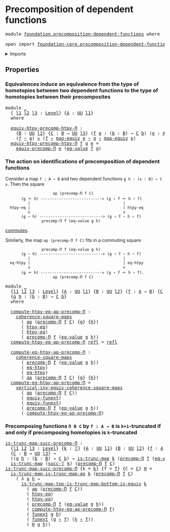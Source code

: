 # Precomposition of dependent functions

<pre class="Agda"><a id="50" class="Keyword">module</a> <a id="57" href="foundation.precomposition-dependent-functions.html" class="Module">foundation.precomposition-dependent-functions</a> <a id="103" class="Keyword">where</a>

<a id="110" class="Keyword">open</a> <a id="115" class="Keyword">import</a> <a id="122" href="foundation-core.precomposition-dependent-functions.html" class="Module">foundation-core.precomposition-dependent-functions</a> <a id="173" class="Keyword">public</a>
</pre>
<details><summary>Imports</summary>

<pre class="Agda"><a id="230" class="Keyword">open</a> <a id="235" class="Keyword">import</a> <a id="242" href="foundation.action-on-identifications-functions.html" class="Module">foundation.action-on-identifications-functions</a>
<a id="289" class="Keyword">open</a> <a id="294" class="Keyword">import</a> <a id="301" href="foundation.dependent-universal-property-equivalences.html" class="Module">foundation.dependent-universal-property-equivalences</a>
<a id="354" class="Keyword">open</a> <a id="359" class="Keyword">import</a> <a id="366" href="foundation.function-extensionality.html" class="Module">foundation.function-extensionality</a>
<a id="401" class="Keyword">open</a> <a id="406" class="Keyword">import</a> <a id="413" href="foundation.universe-levels.html" class="Module">foundation.universe-levels</a>

<a id="441" class="Keyword">open</a> <a id="446" class="Keyword">import</a> <a id="453" href="foundation-core.commuting-squares-of-maps.html" class="Module">foundation-core.commuting-squares-of-maps</a>
<a id="495" class="Keyword">open</a> <a id="500" class="Keyword">import</a> <a id="507" href="foundation-core.equivalences.html" class="Module">foundation-core.equivalences</a>
<a id="536" class="Keyword">open</a> <a id="541" class="Keyword">import</a> <a id="548" href="foundation-core.function-types.html" class="Module">foundation-core.function-types</a>
<a id="579" class="Keyword">open</a> <a id="584" class="Keyword">import</a> <a id="591" href="foundation-core.homotopies.html" class="Module">foundation-core.homotopies</a>
<a id="618" class="Keyword">open</a> <a id="623" class="Keyword">import</a> <a id="630" href="foundation-core.identity-types.html" class="Module">foundation-core.identity-types</a>
<a id="661" class="Keyword">open</a> <a id="666" class="Keyword">import</a> <a id="673" href="foundation-core.truncated-maps.html" class="Module">foundation-core.truncated-maps</a>
<a id="704" class="Keyword">open</a> <a id="709" class="Keyword">import</a> <a id="716" href="foundation-core.truncation-levels.html" class="Module">foundation-core.truncation-levels</a>
</pre>
</details>

## Properties

### Equivalences induce an equivalence from the type of homotopies between two dependent functions to the type of homotopies between their precomposites

<pre class="Agda"><a id="944" class="Keyword">module</a> <a id="951" href="foundation.precomposition-dependent-functions.html#951" class="Module">_</a>
  <a id="955" class="Symbol">{</a> <a id="957" href="foundation.precomposition-dependent-functions.html#957" class="Bound">l1</a> <a id="960" href="foundation.precomposition-dependent-functions.html#960" class="Bound">l2</a> <a id="963" href="foundation.precomposition-dependent-functions.html#963" class="Bound">l3</a> <a id="966" class="Symbol">:</a> <a id="968" href="Agda.Primitive.html#742" class="Postulate">Level</a><a id="973" class="Symbol">}</a> <a id="975" class="Symbol">{</a><a id="976" href="foundation.precomposition-dependent-functions.html#976" class="Bound">A</a> <a id="978" class="Symbol">:</a> <a id="980" href="Agda.Primitive.html#388" class="Primitive">UU</a> <a id="983" href="foundation.precomposition-dependent-functions.html#957" class="Bound">l1</a><a id="985" class="Symbol">}</a>
  <a id="989" class="Keyword">where</a>

  <a id="998" href="foundation.precomposition-dependent-functions.html#998" class="Function">equiv-htpy-precomp-htpy-Π</a> <a id="1024" class="Symbol">:</a>
    <a id="1030" class="Symbol">{</a><a id="1031" href="foundation.precomposition-dependent-functions.html#1031" class="Bound">B</a> <a id="1033" class="Symbol">:</a> <a id="1035" href="Agda.Primitive.html#388" class="Primitive">UU</a> <a id="1038" href="foundation.precomposition-dependent-functions.html#960" class="Bound">l2</a><a id="1040" class="Symbol">}</a> <a id="1042" class="Symbol">{</a><a id="1043" href="foundation.precomposition-dependent-functions.html#1043" class="Bound">C</a> <a id="1045" class="Symbol">:</a> <a id="1047" href="foundation.precomposition-dependent-functions.html#1031" class="Bound">B</a> <a id="1049" class="Symbol">→</a> <a id="1051" href="Agda.Primitive.html#388" class="Primitive">UU</a> <a id="1054" href="foundation.precomposition-dependent-functions.html#963" class="Bound">l3</a><a id="1056" class="Symbol">}</a> <a id="1058" class="Symbol">(</a><a id="1059" href="foundation.precomposition-dependent-functions.html#1059" class="Bound">f</a> <a id="1061" href="foundation.precomposition-dependent-functions.html#1061" class="Bound">g</a> <a id="1063" class="Symbol">:</a> <a id="1065" class="Symbol">(</a><a id="1066" href="foundation.precomposition-dependent-functions.html#1066" class="Bound">b</a> <a id="1068" class="Symbol">:</a> <a id="1070" href="foundation.precomposition-dependent-functions.html#1031" class="Bound">B</a><a id="1071" class="Symbol">)</a> <a id="1073" class="Symbol">→</a> <a id="1075" href="foundation.precomposition-dependent-functions.html#1043" class="Bound">C</a> <a id="1077" href="foundation.precomposition-dependent-functions.html#1066" class="Bound">b</a><a id="1078" class="Symbol">)</a> <a id="1080" class="Symbol">(</a><a id="1081" href="foundation.precomposition-dependent-functions.html#1081" class="Bound">e</a> <a id="1083" class="Symbol">:</a> <a id="1085" href="foundation.precomposition-dependent-functions.html#976" class="Bound">A</a> <a id="1087" href="foundation-core.equivalences.html#2554" class="Function Operator">≃</a> <a id="1089" href="foundation.precomposition-dependent-functions.html#1031" class="Bound">B</a><a id="1090" class="Symbol">)</a> <a id="1092" class="Symbol">→</a>
    <a id="1098" class="Symbol">(</a><a id="1099" href="foundation.precomposition-dependent-functions.html#1059" class="Bound">f</a> <a id="1101" href="foundation-core.homotopies.html#2535" class="Function Operator">~</a> <a id="1103" href="foundation.precomposition-dependent-functions.html#1061" class="Bound">g</a><a id="1104" class="Symbol">)</a> <a id="1106" href="foundation-core.equivalences.html#2554" class="Function Operator">≃</a> <a id="1108" class="Symbol">(</a><a id="1109" href="foundation.precomposition-dependent-functions.html#1059" class="Bound">f</a> <a id="1111" href="foundation-core.function-types.html#455" class="Function Operator">∘</a> <a id="1113" href="foundation-core.equivalences.html#2754" class="Function">map-equiv</a> <a id="1123" href="foundation.precomposition-dependent-functions.html#1081" class="Bound">e</a> <a id="1125" href="foundation-core.homotopies.html#2535" class="Function Operator">~</a> <a id="1127" href="foundation.precomposition-dependent-functions.html#1061" class="Bound">g</a> <a id="1129" href="foundation-core.function-types.html#455" class="Function Operator">∘</a> <a id="1131" href="foundation-core.equivalences.html#2754" class="Function">map-equiv</a> <a id="1141" href="foundation.precomposition-dependent-functions.html#1081" class="Bound">e</a><a id="1142" class="Symbol">)</a>
  <a id="1146" href="foundation.precomposition-dependent-functions.html#998" class="Function">equiv-htpy-precomp-htpy-Π</a> <a id="1172" href="foundation.precomposition-dependent-functions.html#1172" class="Bound">f</a> <a id="1174" href="foundation.precomposition-dependent-functions.html#1174" class="Bound">g</a> <a id="1176" href="foundation.precomposition-dependent-functions.html#1176" class="Bound">e</a> <a id="1178" class="Symbol">=</a>
    <a id="1184" href="foundation.dependent-universal-property-equivalences.html#3668" class="Function">equiv-precomp-Π</a> <a id="1200" href="foundation.precomposition-dependent-functions.html#1176" class="Bound">e</a> <a id="1202" class="Symbol">(</a><a id="1203" href="foundation-core.homotopies.html#795" class="Function">eq-value</a> <a id="1212" href="foundation.precomposition-dependent-functions.html#1172" class="Bound">f</a> <a id="1214" href="foundation.precomposition-dependent-functions.html#1174" class="Bound">g</a><a id="1215" class="Symbol">)</a>
</pre>
### The action on identifications of precomposition of dependent functions

Consider a map `f : A → B` and two dependent functions `g h : (x : B) → C x`.
Then the square

```text
                     ap (precomp-Π f C)
       (g ＝ h) ---------------------------> (g ∘ f ＝ h ∘ f)
          |                                         |
  htpy-eq |                                         | htpy-eq
          ∨                                         ∨
       (g ~ h) ----------------------------> (g ∘ f ~ h ∘ f)
                precomp-Π f (eq-value g h)
```

[commutes](foundation-core.commuting-squares-of-maps.md).

Similarly, the map `ap (precomp-Π f C)` fits in a commuting square

```text
                precomp-Π f (eq-value g h)
       (g ~ h) ----------------------------> (g ∘ f ~ h ∘ f)
          |                                         |
  eq-htpy |                                         | eq-htpy
          ∨                                         ∨
       (g ＝ h) ---------------------------> (g ∘ f ＝ h ∘ f).
                     ap (precomp-Π f C)
```

<pre class="Agda"><a id="2303" class="Keyword">module</a> <a id="2310" href="foundation.precomposition-dependent-functions.html#2310" class="Module">_</a>
  <a id="2314" class="Symbol">{</a><a id="2315" href="foundation.precomposition-dependent-functions.html#2315" class="Bound">l1</a> <a id="2318" href="foundation.precomposition-dependent-functions.html#2318" class="Bound">l2</a> <a id="2321" href="foundation.precomposition-dependent-functions.html#2321" class="Bound">l3</a> <a id="2324" class="Symbol">:</a> <a id="2326" href="Agda.Primitive.html#742" class="Postulate">Level</a><a id="2331" class="Symbol">}</a> <a id="2333" class="Symbol">{</a><a id="2334" href="foundation.precomposition-dependent-functions.html#2334" class="Bound">A</a> <a id="2336" class="Symbol">:</a> <a id="2338" href="Agda.Primitive.html#388" class="Primitive">UU</a> <a id="2341" href="foundation.precomposition-dependent-functions.html#2315" class="Bound">l1</a><a id="2343" class="Symbol">}</a> <a id="2345" class="Symbol">{</a><a id="2346" href="foundation.precomposition-dependent-functions.html#2346" class="Bound">B</a> <a id="2348" class="Symbol">:</a> <a id="2350" href="Agda.Primitive.html#388" class="Primitive">UU</a> <a id="2353" href="foundation.precomposition-dependent-functions.html#2318" class="Bound">l2</a><a id="2355" class="Symbol">}</a> <a id="2357" class="Symbol">(</a><a id="2358" href="foundation.precomposition-dependent-functions.html#2358" class="Bound">f</a> <a id="2360" class="Symbol">:</a> <a id="2362" href="foundation.precomposition-dependent-functions.html#2334" class="Bound">A</a> <a id="2364" class="Symbol">→</a> <a id="2366" href="foundation.precomposition-dependent-functions.html#2346" class="Bound">B</a><a id="2367" class="Symbol">)</a> <a id="2369" class="Symbol">{</a><a id="2370" href="foundation.precomposition-dependent-functions.html#2370" class="Bound">C</a> <a id="2372" class="Symbol">:</a> <a id="2374" href="foundation.precomposition-dependent-functions.html#2346" class="Bound">B</a> <a id="2376" class="Symbol">→</a> <a id="2378" href="Agda.Primitive.html#388" class="Primitive">UU</a> <a id="2381" href="foundation.precomposition-dependent-functions.html#2321" class="Bound">l3</a><a id="2383" class="Symbol">}</a>
  <a id="2387" class="Symbol">{</a><a id="2388" href="foundation.precomposition-dependent-functions.html#2388" class="Bound">g</a> <a id="2390" href="foundation.precomposition-dependent-functions.html#2390" class="Bound">h</a> <a id="2392" class="Symbol">:</a> <a id="2394" class="Symbol">(</a><a id="2395" href="foundation.precomposition-dependent-functions.html#2395" class="Bound">b</a> <a id="2397" class="Symbol">:</a> <a id="2399" href="foundation.precomposition-dependent-functions.html#2346" class="Bound">B</a><a id="2400" class="Symbol">)</a> <a id="2402" class="Symbol">→</a> <a id="2404" href="foundation.precomposition-dependent-functions.html#2370" class="Bound">C</a> <a id="2406" href="foundation.precomposition-dependent-functions.html#2395" class="Bound">b</a><a id="2407" class="Symbol">}</a>
  <a id="2411" class="Keyword">where</a>

  <a id="2420" href="foundation.precomposition-dependent-functions.html#2420" class="Function">compute-htpy-eq-ap-precomp-Π</a> <a id="2449" class="Symbol">:</a>
    <a id="2455" href="foundation-core.commuting-squares-of-maps.html#1303" class="Function">coherence-square-maps</a>
      <a id="2483" class="Symbol">(</a> <a id="2485" href="foundation.action-on-identifications-functions.html#730" class="Function">ap</a> <a id="2488" class="Symbol">(</a><a id="2489" href="foundation-core.precomposition-dependent-functions.html#744" class="Function">precomp-Π</a> <a id="2499" href="foundation.precomposition-dependent-functions.html#2358" class="Bound">f</a> <a id="2501" href="foundation.precomposition-dependent-functions.html#2370" class="Bound">C</a><a id="2502" class="Symbol">)</a> <a id="2504" class="Symbol">{</a><a id="2505" href="foundation.precomposition-dependent-functions.html#2388" class="Bound">g</a><a id="2506" class="Symbol">}</a> <a id="2508" class="Symbol">{</a><a id="2509" href="foundation.precomposition-dependent-functions.html#2390" class="Bound">h</a><a id="2510" class="Symbol">})</a>
      <a id="2519" class="Symbol">(</a> <a id="2521" href="foundation.function-extensionality.html#1896" class="Function">htpy-eq</a><a id="2528" class="Symbol">)</a>
      <a id="2536" class="Symbol">(</a> <a id="2538" href="foundation.function-extensionality.html#1896" class="Function">htpy-eq</a><a id="2545" class="Symbol">)</a>
      <a id="2553" class="Symbol">(</a> <a id="2555" href="foundation-core.precomposition-dependent-functions.html#744" class="Function">precomp-Π</a> <a id="2565" href="foundation.precomposition-dependent-functions.html#2358" class="Bound">f</a> <a id="2567" class="Symbol">(</a><a id="2568" href="foundation-core.homotopies.html#795" class="Function">eq-value</a> <a id="2577" href="foundation.precomposition-dependent-functions.html#2388" class="Bound">g</a> <a id="2579" href="foundation.precomposition-dependent-functions.html#2390" class="Bound">h</a><a id="2580" class="Symbol">))</a>
  <a id="2585" href="foundation.precomposition-dependent-functions.html#2420" class="Function">compute-htpy-eq-ap-precomp-Π</a> <a id="2614" href="foundation-core.identity-types.html#2682" class="InductiveConstructor">refl</a> <a id="2619" class="Symbol">=</a> <a id="2621" href="foundation-core.identity-types.html#2682" class="InductiveConstructor">refl</a>

  <a id="2629" href="foundation.precomposition-dependent-functions.html#2629" class="Function">compute-eq-htpy-ap-precomp-Π</a> <a id="2658" class="Symbol">:</a>
    <a id="2664" href="foundation-core.commuting-squares-of-maps.html#1303" class="Function">coherence-square-maps</a>
      <a id="2692" class="Symbol">(</a> <a id="2694" href="foundation-core.precomposition-dependent-functions.html#744" class="Function">precomp-Π</a> <a id="2704" href="foundation.precomposition-dependent-functions.html#2358" class="Bound">f</a> <a id="2706" class="Symbol">(</a><a id="2707" href="foundation-core.homotopies.html#795" class="Function">eq-value</a> <a id="2716" href="foundation.precomposition-dependent-functions.html#2388" class="Bound">g</a> <a id="2718" href="foundation.precomposition-dependent-functions.html#2390" class="Bound">h</a><a id="2719" class="Symbol">))</a>
      <a id="2728" class="Symbol">(</a> <a id="2730" href="foundation.function-extensionality.html#3905" class="Postulate">eq-htpy</a><a id="2737" class="Symbol">)</a>
      <a id="2745" class="Symbol">(</a> <a id="2747" href="foundation.function-extensionality.html#3905" class="Postulate">eq-htpy</a><a id="2754" class="Symbol">)</a>
      <a id="2762" class="Symbol">(</a> <a id="2764" href="foundation.action-on-identifications-functions.html#730" class="Function">ap</a> <a id="2767" class="Symbol">(</a><a id="2768" href="foundation-core.precomposition-dependent-functions.html#744" class="Function">precomp-Π</a> <a id="2778" href="foundation.precomposition-dependent-functions.html#2358" class="Bound">f</a> <a id="2780" href="foundation.precomposition-dependent-functions.html#2370" class="Bound">C</a><a id="2781" class="Symbol">)</a> <a id="2783" class="Symbol">{</a><a id="2784" href="foundation.precomposition-dependent-functions.html#2388" class="Bound">g</a><a id="2785" class="Symbol">}</a> <a id="2787" class="Symbol">{</a><a id="2788" href="foundation.precomposition-dependent-functions.html#2390" class="Bound">h</a><a id="2789" class="Symbol">})</a>
  <a id="2794" href="foundation.precomposition-dependent-functions.html#2629" class="Function">compute-eq-htpy-ap-precomp-Π</a> <a id="2823" class="Symbol">=</a>
    <a id="2829" href="foundation-core.commuting-squares-of-maps.html#7647" class="Function">vertical-inv-equiv-coherence-square-maps</a>
      <a id="2876" class="Symbol">(</a> <a id="2878" href="foundation.action-on-identifications-functions.html#730" class="Function">ap</a> <a id="2881" class="Symbol">(</a><a id="2882" href="foundation-core.precomposition-dependent-functions.html#744" class="Function">precomp-Π</a> <a id="2892" href="foundation.precomposition-dependent-functions.html#2358" class="Bound">f</a> <a id="2894" href="foundation.precomposition-dependent-functions.html#2370" class="Bound">C</a><a id="2895" class="Symbol">))</a>
      <a id="2904" class="Symbol">(</a> <a id="2906" href="foundation.function-extensionality.html#4394" class="Function">equiv-funext</a><a id="2918" class="Symbol">)</a>
      <a id="2926" class="Symbol">(</a> <a id="2928" href="foundation.function-extensionality.html#4394" class="Function">equiv-funext</a><a id="2940" class="Symbol">)</a>
      <a id="2948" class="Symbol">(</a> <a id="2950" href="foundation-core.precomposition-dependent-functions.html#744" class="Function">precomp-Π</a> <a id="2960" href="foundation.precomposition-dependent-functions.html#2358" class="Bound">f</a> <a id="2962" class="Symbol">(</a><a id="2963" href="foundation-core.homotopies.html#795" class="Function">eq-value</a> <a id="2972" href="foundation.precomposition-dependent-functions.html#2388" class="Bound">g</a> <a id="2974" href="foundation.precomposition-dependent-functions.html#2390" class="Bound">h</a><a id="2975" class="Symbol">))</a>
      <a id="2984" class="Symbol">(</a> <a id="2986" href="foundation.precomposition-dependent-functions.html#2420" class="Function">compute-htpy-eq-ap-precomp-Π</a><a id="3014" class="Symbol">)</a>
</pre>
### Precomposing functions `Π B C` by `f : A → B` is `k+1`-truncated if and only if precomposing homotopies is `k`-truncated

<pre class="Agda"><a id="is-trunc-map-succ-precomp-Π"></a><a id="3155" href="foundation.precomposition-dependent-functions.html#3155" class="Function">is-trunc-map-succ-precomp-Π</a> <a id="3183" class="Symbol">:</a>
  <a id="3187" class="Symbol">{</a><a id="3188" href="foundation.precomposition-dependent-functions.html#3188" class="Bound">l1</a> <a id="3191" href="foundation.precomposition-dependent-functions.html#3191" class="Bound">l2</a> <a id="3194" href="foundation.precomposition-dependent-functions.html#3194" class="Bound">l3</a> <a id="3197" class="Symbol">:</a> <a id="3199" href="Agda.Primitive.html#742" class="Postulate">Level</a><a id="3204" class="Symbol">}</a> <a id="3206" class="Symbol">{</a><a id="3207" href="foundation.precomposition-dependent-functions.html#3207" class="Bound">k</a> <a id="3209" class="Symbol">:</a> <a id="3211" href="foundation-core.truncation-levels.html#521" class="Datatype">𝕋</a><a id="3212" class="Symbol">}</a> <a id="3214" class="Symbol">{</a><a id="3215" href="foundation.precomposition-dependent-functions.html#3215" class="Bound">A</a> <a id="3217" class="Symbol">:</a> <a id="3219" href="Agda.Primitive.html#388" class="Primitive">UU</a> <a id="3222" href="foundation.precomposition-dependent-functions.html#3188" class="Bound">l1</a><a id="3224" class="Symbol">}</a> <a id="3226" class="Symbol">{</a><a id="3227" href="foundation.precomposition-dependent-functions.html#3227" class="Bound">B</a> <a id="3229" class="Symbol">:</a> <a id="3231" href="Agda.Primitive.html#388" class="Primitive">UU</a> <a id="3234" href="foundation.precomposition-dependent-functions.html#3191" class="Bound">l2</a><a id="3236" class="Symbol">}</a> <a id="3238" class="Symbol">{</a><a id="3239" href="foundation.precomposition-dependent-functions.html#3239" class="Bound">f</a> <a id="3241" class="Symbol">:</a> <a id="3243" href="foundation.precomposition-dependent-functions.html#3215" class="Bound">A</a> <a id="3245" class="Symbol">→</a> <a id="3247" href="foundation.precomposition-dependent-functions.html#3227" class="Bound">B</a><a id="3248" class="Symbol">}</a>
  <a id="3252" class="Symbol">{</a><a id="3253" href="foundation.precomposition-dependent-functions.html#3253" class="Bound">C</a> <a id="3255" class="Symbol">:</a> <a id="3257" href="foundation.precomposition-dependent-functions.html#3227" class="Bound">B</a> <a id="3259" class="Symbol">→</a> <a id="3261" href="Agda.Primitive.html#388" class="Primitive">UU</a> <a id="3264" href="foundation.precomposition-dependent-functions.html#3194" class="Bound">l3</a><a id="3266" class="Symbol">}</a> <a id="3268" class="Symbol">→</a>
  <a id="3272" class="Symbol">((</a><a id="3274" href="foundation.precomposition-dependent-functions.html#3274" class="Bound">g</a> <a id="3276" href="foundation.precomposition-dependent-functions.html#3276" class="Bound">h</a> <a id="3278" class="Symbol">:</a> <a id="3280" class="Symbol">(</a><a id="3281" href="foundation.precomposition-dependent-functions.html#3281" class="Bound">b</a> <a id="3283" class="Symbol">:</a> <a id="3285" href="foundation.precomposition-dependent-functions.html#3227" class="Bound">B</a><a id="3286" class="Symbol">)</a> <a id="3288" class="Symbol">→</a> <a id="3290" href="foundation.precomposition-dependent-functions.html#3253" class="Bound">C</a> <a id="3292" href="foundation.precomposition-dependent-functions.html#3281" class="Bound">b</a><a id="3293" class="Symbol">)</a> <a id="3295" class="Symbol">→</a> <a id="3297" href="foundation-core.truncated-maps.html#925" class="Function">is-trunc-map</a> <a id="3310" href="foundation.precomposition-dependent-functions.html#3207" class="Bound">k</a> <a id="3312" class="Symbol">(</a><a id="3313" href="foundation-core.precomposition-dependent-functions.html#744" class="Function">precomp-Π</a> <a id="3323" href="foundation.precomposition-dependent-functions.html#3239" class="Bound">f</a> <a id="3325" class="Symbol">(</a><a id="3326" href="foundation-core.homotopies.html#795" class="Function">eq-value</a> <a id="3335" href="foundation.precomposition-dependent-functions.html#3274" class="Bound">g</a> <a id="3337" href="foundation.precomposition-dependent-functions.html#3276" class="Bound">h</a><a id="3338" class="Symbol">)))</a> <a id="3342" class="Symbol">→</a>
  <a id="3346" href="foundation-core.truncated-maps.html#925" class="Function">is-trunc-map</a> <a id="3359" class="Symbol">(</a><a id="3360" href="foundation-core.truncation-levels.html#558" class="InductiveConstructor">succ-𝕋</a> <a id="3367" href="foundation.precomposition-dependent-functions.html#3207" class="Bound">k</a><a id="3368" class="Symbol">)</a> <a id="3370" class="Symbol">(</a><a id="3371" href="foundation-core.precomposition-dependent-functions.html#744" class="Function">precomp-Π</a> <a id="3381" href="foundation.precomposition-dependent-functions.html#3239" class="Bound">f</a> <a id="3383" href="foundation.precomposition-dependent-functions.html#3253" class="Bound">C</a><a id="3384" class="Symbol">)</a>
<a id="3386" href="foundation.precomposition-dependent-functions.html#3155" class="Function">is-trunc-map-succ-precomp-Π</a> <a id="3414" class="Symbol">{</a><a id="3415" class="Argument">k</a> <a id="3417" class="Symbol">=</a> <a id="3419" href="foundation.precomposition-dependent-functions.html#3419" class="Bound">k</a><a id="3420" class="Symbol">}</a> <a id="3422" class="Symbol">{</a><a id="3423" class="Argument">f</a> <a id="3425" class="Symbol">=</a> <a id="3427" href="foundation.precomposition-dependent-functions.html#3427" class="Bound">f</a><a id="3428" class="Symbol">}</a> <a id="3430" class="Symbol">{</a><a id="3431" class="Argument">C</a> <a id="3433" class="Symbol">=</a> <a id="3435" href="foundation.precomposition-dependent-functions.html#3435" class="Bound">C</a><a id="3436" class="Symbol">}</a> <a id="3438" href="foundation.precomposition-dependent-functions.html#3438" class="Bound">H</a> <a id="3440" class="Symbol">=</a>
  <a id="3444" href="foundation-core.truncated-maps.html#2708" class="Function">is-trunc-map-is-trunc-map-ap</a> <a id="3473" href="foundation.precomposition-dependent-functions.html#3419" class="Bound">k</a> <a id="3475" class="Symbol">(</a><a id="3476" href="foundation-core.precomposition-dependent-functions.html#744" class="Function">precomp-Π</a> <a id="3486" href="foundation.precomposition-dependent-functions.html#3427" class="Bound">f</a> <a id="3488" href="foundation.precomposition-dependent-functions.html#3435" class="Bound">C</a><a id="3489" class="Symbol">)</a>
    <a id="3495" class="Symbol">(</a> <a id="3497" class="Symbol">λ</a> <a id="3499" href="foundation.precomposition-dependent-functions.html#3499" class="Bound">g</a> <a id="3501" href="foundation.precomposition-dependent-functions.html#3501" class="Bound">h</a> <a id="3503" class="Symbol">→</a>
      <a id="3511" href="foundation-core.truncated-maps.html#9116" class="Function">is-trunc-map-top-is-trunc-map-bottom-is-equiv</a> <a id="3557" href="foundation.precomposition-dependent-functions.html#3419" class="Bound">k</a>
        <a id="3567" class="Symbol">(</a> <a id="3569" href="foundation.action-on-identifications-functions.html#730" class="Function">ap</a> <a id="3572" class="Symbol">(</a><a id="3573" href="foundation-core.precomposition-dependent-functions.html#744" class="Function">precomp-Π</a> <a id="3583" href="foundation.precomposition-dependent-functions.html#3427" class="Bound">f</a> <a id="3585" href="foundation.precomposition-dependent-functions.html#3435" class="Bound">C</a><a id="3586" class="Symbol">))</a>
        <a id="3597" class="Symbol">(</a> <a id="3599" href="foundation.function-extensionality.html#1896" class="Function">htpy-eq</a><a id="3606" class="Symbol">)</a>
        <a id="3616" class="Symbol">(</a> <a id="3618" href="foundation.function-extensionality.html#1896" class="Function">htpy-eq</a><a id="3625" class="Symbol">)</a>
        <a id="3635" class="Symbol">(</a> <a id="3637" href="foundation-core.precomposition-dependent-functions.html#744" class="Function">precomp-Π</a> <a id="3647" href="foundation.precomposition-dependent-functions.html#3427" class="Bound">f</a> <a id="3649" class="Symbol">(</a><a id="3650" href="foundation-core.homotopies.html#795" class="Function">eq-value</a> <a id="3659" href="foundation.precomposition-dependent-functions.html#3499" class="Bound">g</a> <a id="3661" href="foundation.precomposition-dependent-functions.html#3501" class="Bound">h</a><a id="3662" class="Symbol">))</a>
        <a id="3673" class="Symbol">(</a> <a id="3675" href="foundation.precomposition-dependent-functions.html#2420" class="Function">compute-htpy-eq-ap-precomp-Π</a> <a id="3704" href="foundation.precomposition-dependent-functions.html#3427" class="Bound">f</a><a id="3705" class="Symbol">)</a>
        <a id="3715" class="Symbol">(</a> <a id="3717" href="foundation.function-extensionality.html#4206" class="Function">funext</a> <a id="3724" href="foundation.precomposition-dependent-functions.html#3499" class="Bound">g</a> <a id="3726" href="foundation.precomposition-dependent-functions.html#3501" class="Bound">h</a><a id="3727" class="Symbol">)</a>
        <a id="3737" class="Symbol">(</a> <a id="3739" href="foundation.function-extensionality.html#4206" class="Function">funext</a> <a id="3746" class="Symbol">(</a><a id="3747" href="foundation.precomposition-dependent-functions.html#3499" class="Bound">g</a> <a id="3749" href="foundation-core.function-types.html#455" class="Function Operator">∘</a> <a id="3751" href="foundation.precomposition-dependent-functions.html#3427" class="Bound">f</a><a id="3752" class="Symbol">)</a> <a id="3754" class="Symbol">(</a><a id="3755" href="foundation.precomposition-dependent-functions.html#3501" class="Bound">h</a> <a id="3757" href="foundation-core.function-types.html#455" class="Function Operator">∘</a> <a id="3759" href="foundation.precomposition-dependent-functions.html#3427" class="Bound">f</a><a id="3760" class="Symbol">))</a>
        <a id="3771" class="Symbol">(</a> <a id="3773" href="foundation.precomposition-dependent-functions.html#3438" class="Bound">H</a> <a id="3775" href="foundation.precomposition-dependent-functions.html#3499" class="Bound">g</a> <a id="3777" href="foundation.precomposition-dependent-functions.html#3501" class="Bound">h</a><a id="3778" class="Symbol">))</a>
</pre>